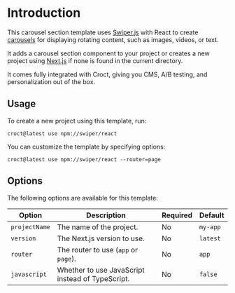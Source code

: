 # Introduction

This carousel section template uses [Swiper.js](https://swiperjs.com/) with React to
create [carousels](https://croct.com/templates/interface/section/carousel-section) for displaying rotating content, such
as images, videos, or text.

It adds a carousel section component to your project or creates a new project
using [Next.js](https://nextjs.org/?utm_source=croct) if none is found in the current directory.

It comes fully integrated with Croct, giving you CMS, A/B testing, and personalization out of the box.

## Usage

To create a new project using this template, run:

```croct-cmd
croct@latest use npm://swiper/react
```

You can customize the template by specifying options:

```croct-cmd
croct@latest use npm://swiper/react --router=page
```

## Options

The following options are available for this template:

| Option        | Description                                      | Required | Default  |
|---------------|--------------------------------------------------|----------|----------|
| `projectName` | The name of the project.                         | No       | `my-app` |
| `version`     | The Next.js version to use.                      | No       | `latest` |
| `router`      | The router to use (`app` or `page`).             | No       | `app`    |
| `javascript`  | Whether to use JavaScript instead of TypeScript. | No       | `false`  |
